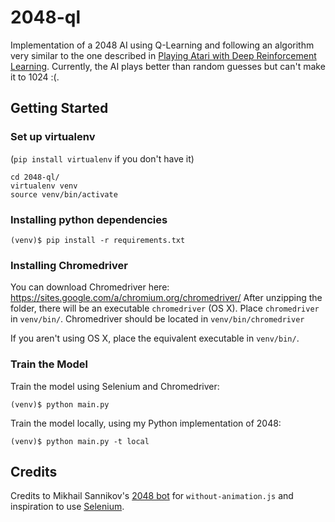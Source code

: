 # 2048-ql

Implementation of a 2048 AI using Q-Learning and following an algorithm very similar to the one described in [Playing Atari with Deep Reinforcement Learning](https://www.cs.toronto.edu/~vmnih/docs/dqn.pdf). Currently, the AI plays better than random guesses but can't make it to 1024 :(.

## Getting Started

### Set up virtualenv 
(`pip install virtualenv` if you don't have it)
```
cd 2048-ql/
virtualenv venv
source venv/bin/activate
```

### Installing python dependencies
```
(venv)$ pip install -r requirements.txt
```

### Installing Chromedriver
You can download Chromedriver here: https://sites.google.com/a/chromium.org/chromedriver/
After unzipping the folder, there will be an executable `chromedriver` (OS X). Place `chromedriver` in `venv/bin/`. 
Chromedriver should be located in `venv/bin/chromedriver`

If you aren't using OS X, place the equivalent executable in `venv/bin/`.

### Train the Model
Train the model using Selenium and Chromedriver:
```
(venv)$ python main.py
```

Train the model locally, using my Python implementation of 2048:
```
(venv)$ python main.py -t local
```

## Credits
Credits to Mikhail Sannikov's [2048 bot](https://github.com/Atarity/2048-solver-bot) for `without-animation.js` and inspiration to use [Selenium](http://selenium-python.readthedocs.org/).

